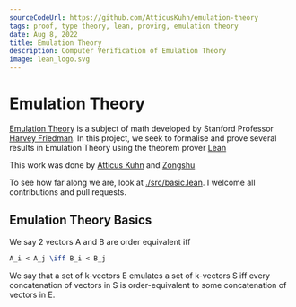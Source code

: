 ```yaml
---
sourceCodeUrl: https://github.com/AtticusKuhn/emulation-theory
tags: proof, type theory, lean, proving, emulation theory
date: Aug 8, 2022
title: Emulation Theory
description: Computer Verification of Emulation Theory
image: lean_logo.svg
---
```

# Emulation Theory

[Emulation Theory](https://cpb-us-w2.wpmucdn.com/u.osu.edu/dist/1/1952/files/2014/01/PutnamVol101017-2i8ths2.pdf) is a subject of math
developed by Stanford Professor
[Harvey Friedman](https://en.wikipedia.org/wiki/Harvey_Friedman). In this project, we seek
to formalise and prove several results
in Emulation Theory using the theorem
prover [Lean](https://leanprover.github.io/)

This work was done by [Atticus Kuhn](https://atticuskuhn.github.io/) and [Zongshu](https://googology.fandom.com/wiki/User:12AbBa)

To see how far along we are, look at [./src/basic.lean](https://github.com/AtticusKuhn/emulation-theory/blob/master/src/basic.lean). I welcome all contributions and pull
requests.

## Emulation Theory Basics

We say 2 vectors A and B are order equivalent iff 
  

```LaTeX
A_i < A_j \iff B_i < B_j
```
We say that a set of k-vectors E emulates a set of k-vectors S iff
every concatenation of vectors in S is order-equivalent to some
concatenation of vectors in E.
